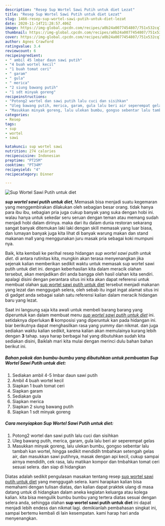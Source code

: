 ```yaml
---
description: "Resep Sup Wortel Sawi Putih untuk diet Lezat"
title: "Resep Sup Wortel Sawi Putih untuk diet Lezat"
slug: 1466-resep-sup-wortel-sawi-putih-untuk-diet-lezat
date: 2020-11-14T21:28:57.406Z
image: https://img-global.cpcdn.com/recipes/a0b24a0077454807/751x532cq70/sup-wortel-sawi-putih-untuk-diet-foto-resep-utama.jpg
thumbnail: https://img-global.cpcdn.com/recipes/a0b24a0077454807/751x532cq70/sup-wortel-sawi-putih-untuk-diet-foto-resep-utama.jpg
cover: https://img-global.cpcdn.com/recipes/a0b24a0077454807/751x532cq70/sup-wortel-sawi-putih-untuk-diet-foto-resep-utama.jpg
author: Agnes Crawford
ratingvalue: 3.4
reviewcount: 6
recipeingredient:
- " ambil 45 lmbar daun sawi putih"
- "4 buah wortel kecil"
- "1 buah tomat ceri"
- " garam"
- " gula"
- " merica"
- "2 siung bawang putih"
- "1 sdt minyak goreng"
recipeinstructions:
- "Potong2 wortel dan sawi putih lalu cuci dan sisihkan"
- "Uleg bawang putih, merica, garam, gula lalu beri air seperempat gelas"
- "Masukkan minyak goreng, lalu ulekan bumbu, gongso sebentar lalu tambah kan wortel, hingga sedikit mendidih tmbahkan setengah gelas air, dan masukkan sawi putihnya, masak dengan api kecil, cukup sampai airnya mendidih, cek rasa, lalu matikan kompor dan tmbahkan tomat ceri sesuai selera. dan siap di hidangkan"
categories:
- Resep
tags:
- sup
- wortel
- sawi

katakunci: sup wortel sawi 
nutrition: 274 calories
recipecuisine: Indonesian
preptime: "PT25M"
cooktime: "PT34M"
recipeyield: "4"
recipecategory: Dinner

---
```



![Sup Wortel Sawi Putih untuk diet](https://img-global.cpcdn.com/recipes/a0b24a0077454807/751x532cq70/sup-wortel-sawi-putih-untuk-diet-foto-resep-utama.jpg)

<b><i>sup wortel sawi putih untuk diet</i></b>, Memasak bisa menjadi suatu kegemaran yang menggembirakan dilakukan oleh sebagian besar orang. tidak hanya para ibu ibu, sebagian pria juga cukup banyak yang suka dengan hobi ini. walau hanya untuk sekedar seru seruan dengan teman atau memang sudah menjadi hobi dalam dirinya. maka dari itu dalam dunia restoran sekarang sangat banyak ditemukan laki laki dengan skill memasak yang luar biasa, dan lumayan banyak juga kita lihat di banyak warung makan dan stand makanan mall yang menggunakan juru masak pria sebagai koki mumpuni nya.



Baik, kita kembali ke perihal resep hidangan <i>sup wortel sawi putih untuk diet</i>. di antara rutinitas kita, mungkin akan terasa menyenangkan jika sejenak kalian memberikan sedikit waktu untuk memasak sup wortel sawi putih untuk diet ini. dengan keberhasilan kita dalam meracik olahan tersebut, akan menjadikan diri anda bangga oleh hasil olahan kita sendiri. apalagi disini dengan perantara situs ini kita akan dapat referensi untuk membuat olahan <u>sup wortel sawi putih untuk diet</u> tersebut menjadi makanan yang lezat dan menggugah selera, oleh sebab itu ingat ingat alamat situs ini di gadget anda sebagai salah satu referensi kalian dalam meracik hidangan baru yang lezat.


Saat ini langsung saja kita awali untuk membeli barang barang yang diperuntuk kan dalam membuat menu <u><i>sup wortel sawi putih untuk diet</i></u> ini. setidaknya diperlukan <b>8</b> komposisi yang diperuntuk kan pada hidangan ini. biar berikutnya dapat menghasilkan rasa yang yummy dan nikmat. dan juga sediakan waktu kalian sedikit, karena kalian akan memulainya kurang lebih dengan <b>3</b> tahap. saya harap berbagai hal yang dibutuhkan sudah kita sediakan disini, Baiklah mari kita mulai dengan merinci dulu bahan bahan berikut ini.

<!--inarticleads1-->

##### Bahan pokok dan bumbu-bumbu yang dibutuhkan untuk pembuatan Sup Wortel Sawi Putih untuk diet:

1. Sediakan  ambil 4-5 lmbar daun sawi putih
1. Ambil 4 buah wortel kecil
1. Siapkan 1 buah tomat ceri
1. Siapkan  garam
1. Sediakan  gula
1. Siapkan  merica
1. Siapkan 2 siung bawang putih
1. Siapkan 1 sdt minyak goreng




<!--inarticleads2-->

##### Cara menyiapkan Sup Wortel Sawi Putih untuk diet:

1. Potong2 wortel dan sawi putih lalu cuci dan sisihkan
1. Uleg bawang putih, merica, garam, gula lalu beri air seperempat gelas
1. Masukkan minyak goreng, lalu ulekan bumbu, gongso sebentar lalu tambah kan wortel, hingga sedikit mendidih tmbahkan setengah gelas air, dan masukkan sawi putihnya, masak dengan api kecil, cukup sampai airnya mendidih, cek rasa, lalu matikan kompor dan tmbahkan tomat ceri sesuai selera. dan siap di hidangkan




Diatas adalah sedikit pengulasan masakan tentang resep <u>sup wortel sawi putih untuk diet</u> yang menggugah selera. kami harapkan kalian bisa memahami dengan tulisan diatas, dan kalian dapat praktek ulang di masa datang untuk di hidangkan dalam aneka kegiatan keluarga atau kolega kalian. kita bisa mengulik bumbu bumbu yang tertera diatas sesuai dengan selera anda, sehingga olahan <b>sup wortel sawi putih untuk diet</b> ini dapat menjadi lebih endess dan nikmat lagi. demikianlah pembahasan singkat ini, sampai bertemu kembali di lain kesempatan. kami harap hari anda menyenangkan.
